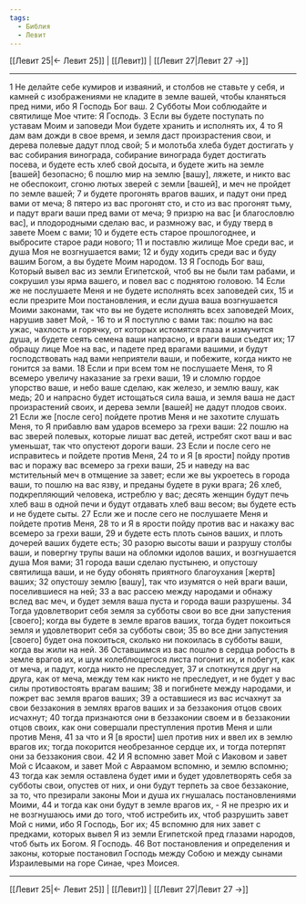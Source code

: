 ```yaml
---
tags:
  - Библия
  - Левит
---
```

[[Левит 25|← Левит 25]] | [[Левит]] | [[Левит 27|Левит 27 →]]

---
1 Не делайте себе кумиров и изваяний, и столбов не ставьте у себя, и камней с изображениями не кладите в земле вашей, чтобы кланяться пред ними, ибо Я Господь Бог ваш.
2 Субботы Мои соблюдайте и святилище Мое чтите: Я Господь.
3 Если вы будете поступать по уставам Моим и заповеди Мои будете хранить и исполнять их,
4 то Я дам вам дожди в свое время, и земля даст произрастения свои, и дерева полевые дадут плод свой;
5 и молотьба хлеба будет достигать у вас собирания винограда, собирание винограда будет достигать посева, и будете есть хлеб свой досыта, и будете жить на земле [вашей] безопасно;
6 пошлю мир на землю [вашу], ляжете, и никто вас не обеспокоит, сгоню лютых зверей с земли [вашей], и меч не пройдет по земле вашей;
7 и будете прогонять врагов ваших, и падут они пред вами от меча;
8 пятеро из вас прогонят сто, и сто из вас прогонят тьму, и падут враги ваши пред вами от меча;
9 призрю на вас [и благословлю вас], и плодородными сделаю вас, и размножу вас, и буду тверд в завете Моем с вами;
10 и будете есть старое прошлогоднее, и выбросите старое ради нового;
11 и поставлю жилище Мое среди вас, и душа Моя не возгнушается вами;
12 и буду ходить среди вас и буду вашим Богом, а вы будете Моим народом.
13 Я Господь Бог ваш, Который вывел вас из земли Египетской, чтоб вы не были там рабами, и сокрушил узы ярма вашего, и повел вас с поднятою головою.
14 Если же не послушаете Меня и не будете исполнять всех заповедей сих,
15 и если презрите Мои постановления, и если душа ваша возгнушается Моими законами, так что вы не будете исполнять всех заповедей Моих, нарушив завет Мой, -
16 то и Я поступлю с вами так: пошлю на вас ужас, чахлость и горячку, от которых истомятся глаза и измучится душа, и будете сеять семена ваши напрасно, и враги ваши съедят их;
17 обращу лице Мое на вас, и падете пред врагами вашими, и будут господствовать над вами неприятели ваши, и побежите, когда никто не гонится за вами.
18 Если и при всем том не послушаете Меня, то Я всемеро увеличу наказание за грехи ваши,
19 и сломлю гордое упорство ваше, и небо ваше сделаю, как железо, и землю вашу, как медь;
20 и напрасно будет истощаться сила ваша, и земля ваша не даст произрастений своих, и дерева земли [вашей] не дадут плодов своих.
21 Если же [после сего] пойдете против Меня и не захотите слушать Меня, то Я прибавлю вам ударов всемеро за грехи ваши:
22 пошлю на вас зверей полевых, которые лишат вас детей, истребят скот ваш и вас уменьшат, так что опустеют дороги ваши.
23 Если и после сего не исправитесь и пойдете против Меня,
24 то и Я [в ярости] пойду против вас и поражу вас всемеро за грехи ваши,
25 и наведу на вас мстительный меч в отмщение за завет; если же вы укроетесь в города ваши, то пошлю на вас язву, и преданы будете в руки врага;
26 хлеб, подкрепляющий человека, истреблю у вас; десять женщин будут печь хлеб ваш в одной печи и будут отдавать хлеб ваш весом; вы будете есть и не будете сыты.
27 Если же и после сего не послушаете Меня и пойдете против Меня,
28 то и Я в ярости пойду против вас и накажу вас всемеро за грехи ваши,
29 и будете есть плоть сынов ваших, и плоть дочерей ваших будете есть;
30 разорю высоты ваши и разрушу столбы ваши, и повергну трупы ваши на обломки идолов ваших, и возгнушается душа Моя вами;
31 города ваши сделаю пустынею, и опустошу святилища ваши, и не буду обонять приятного благоухания [жертв] ваших;
32 опустошу землю [вашу], так что изумятся о ней враги ваши, поселившиеся на ней;
33 а вас рассею между народами и обнажу вслед вас меч, и будет земля ваша пуста и города ваши разрушены.
34 Тогда удовлетворит себя земля за субботы свои во все дни запустения [своего]; когда вы будете в земле врагов ваших, тогда будет покоиться земля и удовлетворит себя за субботы свои;
35 во все дни запустения [своего] будет она покоиться, сколько ни покоилась в субботы ваши, когда вы жили на ней.
36 Оставшимся из вас пошлю в сердца робость в земле врагов их, и шум колеблющегося листа погонит их, и побегут, как от меча, и падут, когда никто не преследует,
37 и споткнутся друг на друга, как от меча, между тем как никто не преследует, и не будет у вас силы противостоять врагам вашим;
38 и погибнете между народами, и пожрет вас земля врагов ваших;
39 а оставшиеся из вас исчахнут за свои беззакония в землях врагов ваших и за беззакония отцов своих исчахнут;
40 тогда признаются они в беззаконии своем и в беззаконии отцов своих, как они совершали преступления против Меня и шли против Меня,
41 за что и Я [в ярости] шел против них и ввел их в землю врагов их; тогда покорится необрезанное сердце их, и тогда потерпят они за беззакония свои.
42 И Я вспомню завет Мой с Иаковом и завет Мой с Исааком, и завет Мой с Авраамом вспомню, и землю вспомню;
43 тогда как земля оставлена будет ими и будет удовлетворять себя за субботы свои, опустев от них, и они будут терпеть за свое беззаконие, за то, что презирали законы Мои и душа их гнушалась постановлениями Моими,
44 и тогда как они будут в земле врагов их, - Я не презрю их и не возгнушаюсь ими до того, чтоб истребить их, чтоб разрушить завет Мой с ними, ибо Я Господь, Бог их;
45 вспомню для них завет с предками, которых вывел Я из земли Египетской пред глазами народов, чтоб быть их Богом. Я Господь.
46 Вот постановления и определения и законы, которые постановил Господь между Собою и между сынами Израилевыми на горе Синае, чрез Моисея.

---
[[Левит 25|← Левит 25]] | [[Левит]] | [[Левит 27|Левит 27 →]]